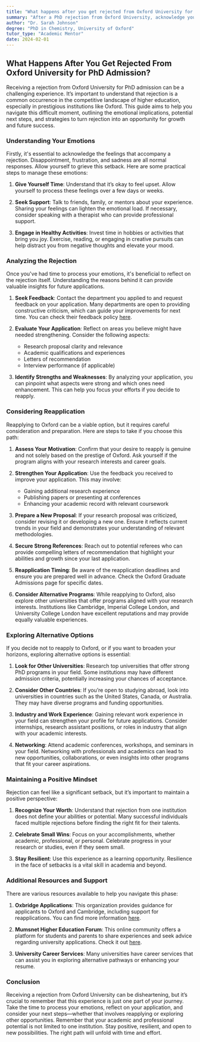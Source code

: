 ```yaml
---
title: "What happens after you get rejected from Oxford University for PhD admission?"
summary: "After a PhD rejection from Oxford University, acknowledge your emotions and explore next steps to turn this setback into future growth opportunities."
author: "Dr. Sarah Johnson"
degree: "PhD in Chemistry, University of Oxford"
tutor_type: "Academic Mentor"
date: 2024-02-01
---
```


## What Happens After You Get Rejected From Oxford University for PhD Admission?

Receiving a rejection from Oxford University for PhD admission can be a challenging experience. It’s important to understand that rejection is a common occurrence in the competitive landscape of higher education, especially in prestigious institutions like Oxford. This guide aims to help you navigate this difficult moment, outlining the emotional implications, potential next steps, and strategies to turn rejection into an opportunity for growth and future success.

### Understanding Your Emotions

Firstly, it's essential to acknowledge the feelings that accompany a rejection. Disappointment, frustration, and sadness are all normal responses. Allow yourself to grieve this setback. Here are some practical steps to manage these emotions:

1. **Give Yourself Time**: Understand that it’s okay to feel upset. Allow yourself to process these feelings over a few days or weeks.
   
2. **Seek Support**: Talk to friends, family, or mentors about your experience. Sharing your feelings can lighten the emotional load. If necessary, consider speaking with a therapist who can provide professional support.

3. **Engage in Healthy Activities**: Invest time in hobbies or activities that bring you joy. Exercise, reading, or engaging in creative pursuits can help distract you from negative thoughts and elevate your mood.

### Analyzing the Rejection

Once you've had time to process your emotions, it's beneficial to reflect on the rejection itself. Understanding the reasons behind it can provide valuable insights for future applications.

1. **Seek Feedback**: Contact the department you applied to and request feedback on your application. Many departments are open to providing constructive criticism, which can guide your improvements for next time. You can check their feedback policy [here](https://www.ox.ac.uk/admissions/undergraduate/applying-to-oxford/decisions/feedback).

2. **Evaluate Your Application**: Reflect on areas you believe might have needed strengthening. Consider the following aspects:
   - Research proposal clarity and relevance
   - Academic qualifications and experiences
   - Letters of recommendation
   - Interview performance (if applicable)

3. **Identify Strengths and Weaknesses**: By analyzing your application, you can pinpoint what aspects were strong and which ones need enhancement. This can help you focus your efforts if you decide to reapply.

### Considering Reapplication

Reapplying to Oxford can be a viable option, but it requires careful consideration and preparation. Here are steps to take if you choose this path:

1. **Assess Your Motivation**: Confirm that your desire to reapply is genuine and not solely based on the prestige of Oxford. Ask yourself if the program aligns with your research interests and career goals.

2. **Strengthen Your Application**: Use the feedback you received to improve your application. This may involve:
   - Gaining additional research experience
   - Publishing papers or presenting at conferences
   - Enhancing your academic record with relevant coursework

3. **Prepare a New Proposal**: If your research proposal was criticized, consider revising it or developing a new one. Ensure it reflects current trends in your field and demonstrates your understanding of relevant methodologies.

4. **Secure Strong References**: Reach out to potential referees who can provide compelling letters of recommendation that highlight your abilities and growth since your last application.

5. **Reapplication Timing**: Be aware of the reapplication deadlines and ensure you are prepared well in advance. Check the Oxford Graduate Admissions page for specific dates.

6. **Consider Alternative Programs**: While reapplying to Oxford, also explore other universities that offer programs aligned with your research interests. Institutions like Cambridge, Imperial College London, and University College London have excellent reputations and may provide equally valuable experiences.

### Exploring Alternative Options

If you decide not to reapply to Oxford, or if you want to broaden your horizons, exploring alternative options is essential:

1. **Look for Other Universities**: Research top universities that offer strong PhD programs in your field. Some institutions may have different admission criteria, potentially increasing your chances of acceptance.

2. **Consider Other Countries**: If you’re open to studying abroad, look into universities in countries such as the United States, Canada, or Australia. They may have diverse programs and funding opportunities.

3. **Industry and Work Experience**: Gaining relevant work experience in your field can strengthen your profile for future applications. Consider internships, research assistant positions, or roles in industry that align with your academic interests.

4. **Networking**: Attend academic conferences, workshops, and seminars in your field. Networking with professionals and academics can lead to new opportunities, collaborations, or even insights into other programs that fit your career aspirations.

### Maintaining a Positive Mindset

Rejection can feel like a significant setback, but it’s important to maintain a positive perspective:

1. **Recognize Your Worth**: Understand that rejection from one institution does not define your abilities or potential. Many successful individuals faced multiple rejections before finding the right fit for their talents.

2. **Celebrate Small Wins**: Focus on your accomplishments, whether academic, professional, or personal. Celebrate progress in your research or studies, even if they seem small.

3. **Stay Resilient**: Use this experience as a learning opportunity. Resilience in the face of setbacks is a vital skill in academia and beyond.

### Additional Resources and Support

There are various resources available to help you navigate this phase:

1. **Oxbridge Applications**: This organization provides guidance for applicants to Oxford and Cambridge, including support for reapplications. You can find more information [here](https://oxbridgeapplications.com).

2. **Mumsnet Higher Education Forum**: This online community offers a platform for students and parents to share experiences and seek advice regarding university applications. Check it out [here](https://www.mumsnet.com/talk/higher_education).

3. **University Career Services**: Many universities have career services that can assist you in exploring alternative pathways or enhancing your resume.

### Conclusion

Receiving a rejection from Oxford University can be disheartening, but it’s crucial to remember that this experience is just one part of your journey. Take the time to process your emotions, reflect on your application, and consider your next steps—whether that involves reapplying or exploring other opportunities. Remember that your academic and professional potential is not limited to one institution. Stay positive, resilient, and open to new possibilities. The right path will unfold with time and effort.
    